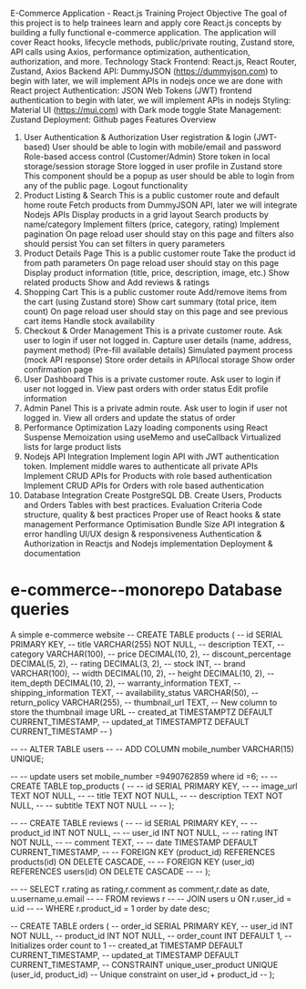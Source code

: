 E-Commerce Application - React.js Training Project
Objective
The goal of this project is to help trainees learn and apply core React.js concepts by building a fully functional e-commerce application. The application will cover React hooks, lifecycle methods, public/private routing, Zustand store, API calls using Axios, performance optimization, authentication, authorization, and more.
Technology Stack
Frontend: React.js, React Router, Zustand, Axios
Backend API: DummyJSON (https://dummyjson.com) to begin with later, we will implement APIs in nodejs once we are done with React project
Authentication: JSON Web Tokens (JWT) frontend authentication to begin with later, we will implement APIs in nodejs
Styling: Material UI (https://mui.com) with Dark mode toggle
State Management: Zustand
Deployment: Github pages
Features Overview
1. User Authentication & Authorization
User registration & login (JWT-based)
User should be able to login with mobile/email and password
Role-based access control (Customer/Admin)
Store token in local storage/session storage
Store logged in user profile in Zustand store
This component should be a popup as user should be able to login from any of the public page.
Logout functionality
2. Product Listing & Search
This is a public customer route and default home route
Fetch products from DummyJSON API, later we will integrate Nodejs APIs
Display products in a grid layout
Search products by name/category
Implement filters (price, category, rating)
Implement pagination
On page reload user should stay on this page and filters also should persist
You can set filters in query parameters
3. Product Details Page
This is a public customer route
Take the product id from path parameters
On page reload user should stay on this page
Display product information (title, price, description, image, etc.)
Show related products
Show and Add reviews & ratings
4. Shopping Cart
This is a public customer route
Add/remove items from the cart (using Zustand store)
Show cart summary (total price, item count)
On page reload user should stay on this page and see previous cart items
Handle stock availability
5. Checkout & Order Management
This is a private customer route. Ask user to login if user not logged in.
Capture user details (name, address, payment method) (Pre-fill available details)
Simulated payment process (mock API response)
Store order details in API/local storage
Show order confirmation page
6. User Dashboard
This is a private customer route. Ask user to login if user not logged in.
View past orders with order status
Edit profile information
7. Admin Panel
This is a private admin route. Ask user to login if user not logged in.
View all orders and update the status of order
8. Performance Optimization
Lazy loading components using React Suspense
Memoization using useMemo and useCallback
Virtualized lists for large product lists
9. Nodejs API Integration
Implement login API with JWT authentication token.
Implement middle wares to authenticate all private APIs
Implement CRUD APIs for Products with role based authentication 
Implement CRUD APIs for Orders with role based authentication 
10. Database Integration
Create PostgreSQL DB.
Create Users, Products and Orders Tables with best practices.
Evaluation Criteria
Code structure, quality & best practices
Proper use of React hooks & state management
Performance Optimisation
Bundle Size
API integration & error handling
UI/UX design & responsiveness
Authentication & Authorization in Reactjs and Nodejs implementation
Deployment & documentation



# e-commerce--monorepo Database queries
A simple e-commerce website
-- CREATE TABLE products (
--     id SERIAL PRIMARY KEY,
--     title VARCHAR(255) NOT NULL,
--     description TEXT,
--     category VARCHAR(100),
--     price DECIMAL(10, 2),
--     discount_percentage DECIMAL(5, 2),
--     rating DECIMAL(3, 2),
--     stock INT,
--     brand VARCHAR(100),
--     width DECIMAL(10, 2),
--     height DECIMAL(10, 2),
--     item_depth DECIMAL(10, 2),
--     warranty_information TEXT,
--     shipping_information TEXT,
--     availability_status VARCHAR(50),
--     return_policy VARCHAR(255),
--     thumbnail_url TEXT,  -- New column to store the thumbnail image URL
--     created_at TIMESTAMPTZ DEFAULT CURRENT_TIMESTAMP,
--     updated_at TIMESTAMPTZ DEFAULT CURRENT_TIMESTAMP
-- )



-- -- ALTER TABLE users
-- -- ADD COLUMN mobile_number VARCHAR(15) UNIQUE;

-- -- update users set mobile_number =9490762859 where id =6;
-- -- CREATE TABLE top_products (
-- --     id SERIAL PRIMARY KEY,
-- --     image_url TEXT NOT NULL,
-- --     title TEXT NOT NULL,
-- --     description TEXT NOT NULL,
-- --     subtitle TEXT NOT NULL
-- -- );

-- -- CREATE TABLE reviews (
-- --     id SERIAL PRIMARY KEY,
-- --     product_id INT NOT NULL,
-- --     user_id INT NOT NULL,
-- --     rating INT NOT NULL,
-- --     comment TEXT,
-- --     date TIMESTAMP DEFAULT CURRENT_TIMESTAMP,
-- --     FOREIGN KEY (product_id) REFERENCES products(id) ON DELETE CASCADE,
-- --     FOREIGN KEY (user_id) REFERENCES users(id) ON DELETE CASCADE
-- -- );



-- -- SELECT r.rating as rating,r.comment as comment,r.date as date, u.username,u.email
-- -- FROM reviews r
-- -- JOIN users u ON r.user_id = u.id
-- -- WHERE r.product_id = 1 order by date desc;


-- CREATE TABLE orders (
--     order_id SERIAL PRIMARY KEY,
--     user_id INT NOT NULL,
--     product_id INT NOT NULL,
--     order_count INT DEFAULT 1, -- Initializes order count to 1
--     created_at TIMESTAMP DEFAULT CURRENT_TIMESTAMP,
--     updated_at TIMESTAMP DEFAULT CURRENT_TIMESTAMP,
--     CONSTRAINT unique_user_product UNIQUE (user_id, product_id) -- Unique constraint on user_id + product_id
-- );